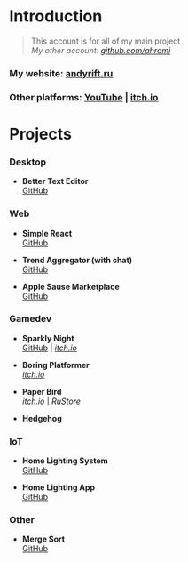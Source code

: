 # Introduction

> This account is for all of my main project<br>
> _My other account: [github.com/ahrami](https://github.com/ahrami)_

### My website: [andyrift.ru](http://andyrift.ru)

### Other platforms: [YouTube]() | [itch.io](https://andyrift.itch.io)

# Projects

### Desktop
- **Better Text Editor** <br>
[GitHub](https://github.com/andyrift/better-text-editor)

### Web
- **Simple React** <br>
[GitHub](https://github.com/andyrift/simple-react)

- **Trend Aggregator (with chat)** <br>
[GitHub](https://github.com/andyrift/lamet)

- **Apple Sause Marketplace** <br>
[GitHub](https://github.com/andyrift/apple-sause)

### Gamedev
- **Sparkly Night** <br>
[GitHub](https://github.com/andyrift/sparkly-night) | [_itch.io_](https://andyrift.itch.io/sparkly-night)

- **Boring Platformer** <br>
[_itch.io_](https://andyrift.itch.io/boring-platformer)

- **Paper Bird** <br>
[_itch.io_](https://andyrift.itch.io/paper-bird) | [_RuStore_](https://apps.rustore.ru/app/ru.andyrift.paperbird)

- **Hedgehog**

### IoT
- **Home Lighting System** <br>
[GitHub](https://github.com/andyrift/home-lighting-system)

- **Home Lighting App** <br>
[GitHub](https://github.com/andyrift/home-lighting-app)

### Other
- **Merge Sort** <br>
[GitHub](https://github.com/andyrift/merge-sort)

